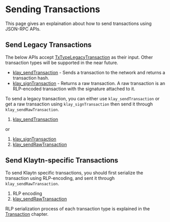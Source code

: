 # Sending Transactions

This page gives an explaination about how to send transactions using JSON-RPC APIs.

## Send Legacy Transactions

The below APIs accept [TxTypeLegacyTransaction] as their input. Other transaction types will be supported in the near future.

- [klay_sendTransaction] - Sends a transaction to the network and returns a transaction hash.
- [klay_signTransaction] - Returns a raw transaction. A raw transaction is an RLP-encoded transaction with the signature attached to it.

To send a legacy transaction, you can either use `klay_sendTransaction` or get a raw transaction using `klay_signTransaction` then send it through `klay_sendRawTransaction`. 

1. [klay_sendTransaction]

or 

1. [klay_signTransaction]
2. [klay_sendRawTransaction] 

## Send Klaytn-specific Transactions

To send Klaytn specific transactions, you should first serialize the transaction using RLP-encoding, and sent it through `klay_sendRawTransaction`.

1. RLP encoding
2. [klay_sendRawTransaction]

RLP serialization process of each transaction type is explained in the [Transaction] chapter.  


[TxTypeLegacyTransaction]: ../../klaytn/design/transactions/basic.md#txtypelegacytransaction
[klay_sendTransaction]: api-references/platform/transaction.md#klay_sendtransaction
[klay_signTransaction]: api-references/platform/transaction.md#klay_signtransaction
[klay_sendRawTransaction]: api-references/platform/transaction.md#klay_sendrawtransaction
[Transaction]: ../../klaytn/design/transactions/README.md  
